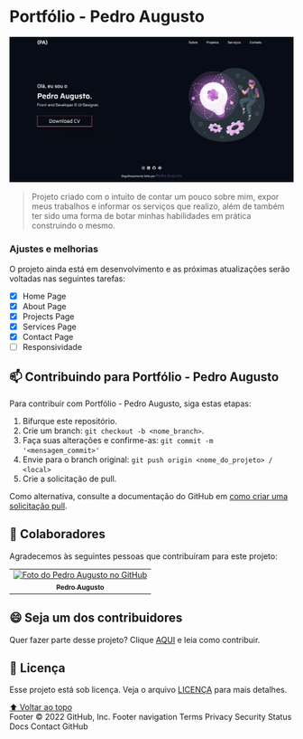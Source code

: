 # Portfólio - Pedro Augusto

<!---Esses são exemplos. Veja https://shields.io para outras pessoas ou para personalizar este conjunto de escudos. Você pode querer incluir dependências, status do projeto e informações de licença aqui--->

<img src="/assets/images/home--page.png" alt="home imagem">

> Projeto criado com o intuito de contar um pouco sobre mim, expor meus trabalhos e informar os serviços que realizo, além de também ter sido uma forma de botar minhas habilidades em prática construindo o mesmo.

### Ajustes e melhorias

O projeto ainda está em desenvolvimento e as próximas atualizações serão voltadas nas seguintes tarefas:

- [x] Home Page
- [x] About Page
- [x] Projects Page
- [x] Services Page
- [x] Contact Page
- [ ] Responsividade

## 📫 Contribuindo para Portfólio - Pedro Augusto

<!---Se o seu README for longo ou se você tiver algum processo ou etapas específicas que deseja que os contribuidores sigam, considere a criação de um arquivo CONTRIBUTING.md separado--->

Para contribuir com Portfólio - Pedro Augusto, siga estas etapas:

1. Bifurque este repositório.
2. Crie um branch: `git checkout -b <nome_branch>`.
3. Faça suas alterações e confirme-as: `git commit -m '<mensagem_commit>'`
4. Envie para o branch original: `git push origin <nome_do_projeto> / <local>`
5. Crie a solicitação de pull.

Como alternativa, consulte a documentação do GitHub em [como criar uma solicitação pull](https://help.github.com/en/github/collaborating-with-issues-and-pull-requests/creating-a-pull-request).

## 🤝 Colaboradores

Agradecemos às seguintes pessoas que contribuíram para este projeto:

<table>
  <tr>
    <td align="center">
      <a href="#">
        <img src="https://avatars.githubusercontent.com/u/85378029?s=400&u=cfbe4dd6d65f73bf62c66761b9901848625050d9&v=4" width="100px;" alt="Foto do Pedro Augusto no GitHub"/><br>
        <sub>
          <b>Pedro Augusto</b>
        </sub>
      </a>
    </td>
  </tr>
</table>

## 😄 Seja um dos contribuidores<br>

Quer fazer parte desse projeto? Clique [AQUI](CONTRIBUTING.md) e leia como contribuir.

## 📝 Licença

Esse projeto está sob licença. Veja o arquivo [LICENÇA](LICENSE.md) para mais detalhes.

[⬆ Voltar ao topo](#nome-do-projeto)<br>
Footer
© 2022 GitHub, Inc.
Footer navigation
Terms
Privacy
Security
Status
Docs
Contact GitHub
